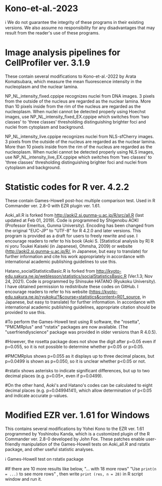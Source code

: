 # Kono-et-al.-2023
ℹ We do not guarantee the integrity of these programs in their existing versions. We also assume no responsibility for any disadvantages that may result from the reader's use of these programs.

# Image analysis pipelines for CellProfiler ver. 3.1.9
These contain several modifications to Kono-et-al.-2022 by Arata Komatsubara, which measure the mean fluorescence intensity in the nucleoplasm and the nuclear lamina.

NP_NL_intensity_fixed.cppipe recognizes nuclei from DNA images. 3 pixels from the outside of the nucleus are regarded as the nuclear lamina. More than 10 pixels inside from the rim of the nucleus are regarded as the nucleoplasm. 
When nuclei cannot be detected properly using Hoechst images, use NP_NL_intensity_fixed_EX.cppipe which switches from 'two classes' to 'three classes' thresholding distinguishing brighter foci and nuclei from cytoplasm and background.

NP_NL_intensity_live.cppipe recognizes nuclei from NLS-sfCherry images. 3 pixels from the outside of the nucleus are regarded as the nuclear lamina. More than 10 pixels inside from the rim of the nucleus are regarded as the nucleoplasm. 
When nuclei cannot be detected properly using NLS images, use NP_NL_intensity_live_EX.cppipe which switches from 'two classes' to 'three classes' thresholding distinguishing brighter foci and nuclei from cytoplasm and background.

# Statistic codes for R ver. 4.2.2
These contain Games-Howell post-hoc multiple comparison test. Used in R Commander ver. 2.8-0 with EZR plugin ver. 1.61.

Aoki_all.R is forked from http://aoki2.si.gunma-u.ac.jp/R/src/all.R (last updated at Feb 01, 2019). Code is programmed by Shigenobu AOKI (Professor Emeritus, Gunma University). Encoding has been changed from the original "EUC-JP" to "UTF-8" for R 4.2.0 and later versions. This program is provided as a draft for users to freely rewrite and use. I encourage readers to refer to his book (Aoki S. [Statistical analysis by R] R ni yoru Toukei Kaiseki (in Japanese), Ohmsha, 2009) or website (http://aoki2.si.gunma-u.ac.jp/R/, in Japanese, but easy to translate) for further information and cite his work appropriately in accordance with international academic publishing guidelines to use this.

Hatano_socialStatisticsBasic.R is forked from http://kyoto-edu.sakura.ne.jp/weblesson/statistics/socialStatisticsBasic.R (Ver.1.3; Nov 24, 2021). Code is programmed by Shinsuke HATANO (Ryukoku University). I have obtained permission to redistribute these codes on GitHub. I encourage readers to refer to his website (https://kyoto-edu.sakura.ne.jp/ryukoku/?&course=statistics&content=R01_source, in Japanese, but easy to translate) for further information. In accordance with international academic publishing guidelines, appropriate citation should be provided to use this.

#To perform the Games-Howell test using R software, the "rosetta", "PMCMRplus" and "rstatix" packages are now available. (The "userfriendlyscience" package was provided in older versions than R 4.0.5).

#However, the rosetta package does not show the digit after p=0.05 even if p=0.055, so it is not possible to determine whether p<0.05 or p>0.05.

#PMCMRplus shows p=0.055 as it displays up to three decimal places, but p=0.0499 is shown as p=0.050, so it is unclear whether p<0.05 or not.

#rstatix shows asterisks to indicate significant differences, but up to two decimal places (e.g. p=0.05*, even if p=0.0499).

#On the other hand, Aoki's and Hatano's codes can be calculated to eight decimal places (e.g. p=0.04994141), which allow determination of p<0.05 and indicate accurate p-values.

# Modified EZR ver. 1.61 for Windows
This contains several modifications by Yohei Kono to the EZR ver. 1.61 programmed by Yoshinobu Kanda, which is a customized plugin of the R Commander ver. 2.8-0 developed by John Fox.
These patches enable user-friendly manipulation of the Games-Howell tests on Aoki_all.R and rstatix package, and other useful statistic analyses.

ℹ Games-Howell test on rstatix package

#If there are 10 more results like below,
"… with 18 more rows"
"Use `print(n = ...)` to see more rows"
, then write `print (res, n = 28)` in R script window and run it.
